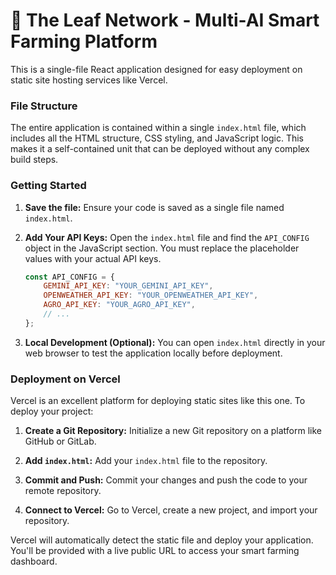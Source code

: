 # 🍃 The Leaf Network - Multi-AI Smart Farming Platform

This is a single-file React application designed for easy deployment on static site hosting services like Vercel.

### File Structure

The entire application is contained within a single `index.html` file, which includes all the HTML structure, CSS styling, and JavaScript logic. This makes it a self-contained unit that can be deployed without any complex build steps.

### Getting Started

1.  **Save the file:** Ensure your code is saved as a single file named `index.html`.

2.  **Add Your API Keys:** Open the `index.html` file and find the `API_CONFIG` object in the JavaScript section. You must replace the placeholder values with your actual API keys.

    ```javascript
    const API_CONFIG = {
        GEMINI_API_KEY: "YOUR_GEMINI_API_KEY",
        OPENWEATHER_API_KEY: "YOUR_OPENWEATHER_API_KEY",
        AGRO_API_KEY: "YOUR_AGRO_API_KEY",
        // ...
    };
    ```

3.  **Local Development (Optional):** You can open `index.html` directly in your web browser to test the application locally before deployment.

### Deployment on Vercel

Vercel is an excellent platform for deploying static sites like this one. To deploy your project:

1.  **Create a Git Repository:** Initialize a new Git repository on a platform like GitHub or GitLab.

2.  **Add `index.html`:** Add your `index.html` file to the repository.

3.  **Commit and Push:** Commit your changes and push the code to your remote repository.

4.  **Connect to Vercel:** Go to Vercel, create a new project, and import your repository.

Vercel will automatically detect the static file and deploy your application. You'll be provided with a live public URL to access your smart farming dashboard.
